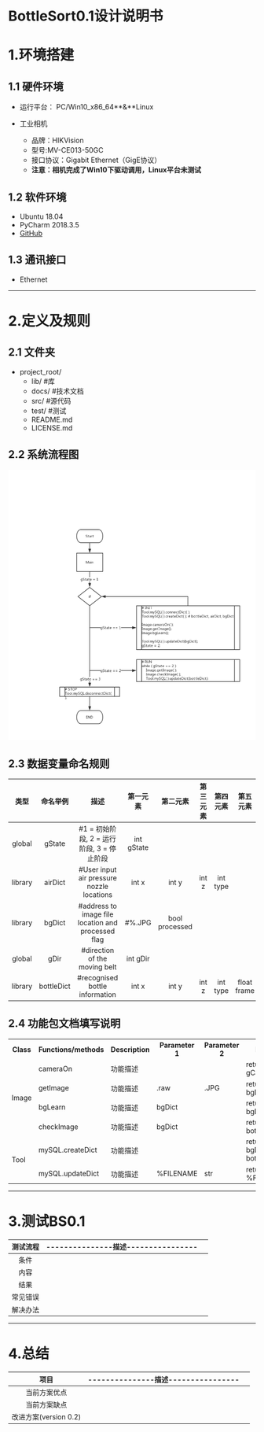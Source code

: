 # BottleSort0.1设计说明书

# 1.**环境搭建**

## 1.1 硬件环境

* 运行平台： PC/Win10_x86_64**&**Linux

* 工业相机
  + 品牌：HIKVision 
  + 型号:MV-CE013-50GC
  + 接口协议：Gigabit Ethernet（GigE协议）
  + **注意：相机完成了Win10下驱动调用，Linux平台未测试**

## 1.2 软件环境
* Ubuntu 18.04
* PyCharm 2018.3.5
* [GitHub](https://github.com/evolzed/armlogic)

## 1.3 通讯接口
* Ethernet

----

# 2.**定义及规则**

## 2.1 文件夹
* project_root/
  * lib/          #库
  * docs/         #技术文档
  * src/          #源代码
  * test/         #测试
  * README.md     
  * LICENSE.md     
  
## 2.2 系统流程图
![FlowChart](https://github.com/evolzed/armlogic/blob/BottleSort0.1/docs/pic/FlowChart/BS0.1FC.png)

## 2.3 数据变量命名规则

|   类型   | 命名举例 |              描述               | 第一元素 | 第二元素 |  第三元素 |  第四元素 |  第五元素 | 
| :------: | :------: | :-----------------------------: | :-------: | :-------: | :-------: | :-------: | :-------: |
| global |  gState  | #1 = 初始阶段, 2 = 运行阶段, 3 = 停止阶段 | int gState |
| library |  airDict  | #User input air pressure nozzle locations | int x | int y | int z | int type |
| library |  bgDict  | #address to image file location and processed flag | #%.JPG | bool processed |
| global |  gDir  | #direction of the moving belt | int gDir |
| library |  bottleDict  | #recognised bottle information | int x | int y | int z | int type | float frame | Time processed |

## 2.4 功能包文档填写说明

<table>
	<tr>
	    	<th>Class</th>
		<th>Functions/methods</th>
		<th>Description</th> 
        	<th>Parameter 1</th>
        	<th>Parameter 2</th>
        	<th>Return </th>
	</tr >
	<tr >
	    	<td rowspan="4">Image</td>
	    	<td>cameraOn</td>
	    	<td>功能描述</td>
        	<td></td>
       	 	<td></td>
        	<td>return gCameraGo</td>
	</tr>
	<tr>
	    	<td>getImage</td>
	    	<td>功能描述</td>
        	<td>.raw</td>
        	<td>.JPG</td>
        	<td>return bgDict</td>
	</tr>
	<tr>
	    	<td>bgLearn</td>
	    	<td>功能描述</td>
        	<td>bgDict</td>
        	<td></td>
        	<td>return bgDict</td>
	</tr>
	<tr>
	    	<td>checkImage</td>
	    	<td>功能描述</td>
        	<td>bgDict</td>
        	<td></td>
        	<td>return bottleDict</td>
	</tr>
    	<tr >
	    	<td rowspan="3">Tool</td>
	    	<td>mySQL.createDict</td>
	    	<td>功能描述</td>
        	<td></td>
        	<td></td>
        	<td>return bgDict, bottleDict</td>
	</tr>
	<tr>
	    	<td>mySQL.updateDict</td>
	    	<td>功能描述</td>
        	<td>%FILENAME</td>
        	<td>str</td>
        	<td>return %FILENAME</td>
	</tr>
</table>

----
#  3.**测试BS0.1**
| 测试流程 | ---------------描述---------------- |      |
| :------: | :---------------------------------: | ---- |
|   条件   |                                     |      |
|   内容   |                                     |      |
|   结果   |                                     |      |
| 常见错误 |                                     |      |
| 解决办法 |                                     |      |

----
# 4.**总结**
|         项目          | ---------------描述---------------- |      |
| :-------------------: | :---------------------------------: | ---- |
|     当前方案优点      |                                     |      |
|     当前方案缺点      |                                     |      |
| 改进方案(version 0.2) |                                     |      |
